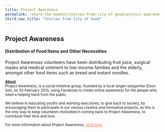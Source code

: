 ```yaml
---
title: Project Awareness
permalink: /share-the-moment/stories-from-city-of-good/project-awareness
third_nav_title: "Stories from City of Good"
---
```

## Project Awareness

#### Distribution of Food Items and Other Necessities

Project Awarensss volunteers have been distributing fruit juice, surgical masks and medical ointment to low-income families and the elderly, amongst other food items such as bread and instant noodles.

<sup><b><u>About</u></b><br>Project Awareness, is a social initiative group, founded by a local singer-songwriter Elson Soh, on 20 February 2013, using Facebook to create online awareness for the people who need a helping hand from the public.<br><br>We believe in educating youths and working executives, to give back to society, by encouraging them to participate in our various creative and innovative projects, as this is the only way to keep volunteers motivated in coming back to Project Awareness, to contribute their time and love.<br><br>For more information about Project Awareness, <a href="https://www.facebook.com/ProjectAwarenessSG/" style="color:tomato">click here.</a></sup>


